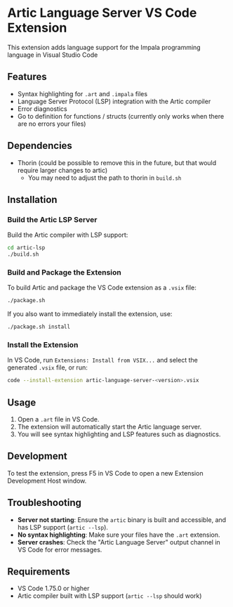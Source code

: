 
# Artic Language Server VS Code Extension

This extension adds language support for the Impala programming language in Visual Studio Code

## Features

- Syntax highlighting for `.art` and `.impala` files
- Language Server Protocol (LSP) integration with the Artic compiler
- Error diagnostics
- Go to definition for functions / structs (currently only works when there are no errors your files)

## Dependencies

- Thorin (could be possible to remove this in the future, but that would require larger changes to artic)
  - You may need to adjust the path to thorin in `build.sh`

## Installation

### Build the Artic LSP Server

Build the Artic compiler with LSP support:

```bash
cd artic-lsp
./build.sh
```

### Build and Package the Extension

To build Artic and package the VS Code extension as a `.vsix` file:

```bash
./package.sh
```

If you also want to immediately install the extension, use:

```bash
./package.sh install
```

### Install the Extension

In VS Code, run `Extensions: Install from VSIX...` and select the generated `.vsix` file, or run:

```bash
code --install-extension artic-language-server-<version>.vsix
```

## Usage

1. Open a `.art` file in VS Code.
2. The extension will automatically start the Artic language server.
3. You will see syntax highlighting and LSP features such as diagnostics.

## Development

To test the extension, press F5 in VS Code to open a new Extension Development Host window.

## Troubleshooting

- **Server not starting**: Ensure the `artic` binary is built and accessible, and has LSP support (`artic --lsp`).
- **No syntax highlighting**: Make sure your files have the `.art` extension.
- **Server crashes**: Check the "Artic Language Server" output channel in VS Code for error messages.

## Requirements

- VS Code 1.75.0 or higher
- Artic compiler built with LSP support (`artic --lsp` should work)
